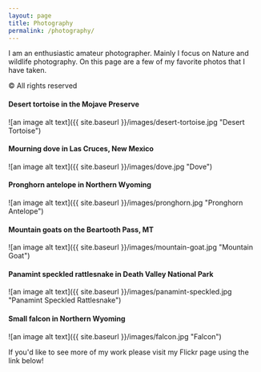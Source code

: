 ```yaml
---
layout: page
title: Photography
permalink: /photography/
---
```

I am an enthusiastic amateur photographer. Mainly I focus on Nature and wildlife photography.
On this page are a few of my favorite photos that I have taken. 

&copy; All rights reserved


#### Desert tortoise in the Mojave Preserve
![an image alt text]({{ site.baseurl }}/images/desert-tortoise.jpg "Desert Tortoise")

#### Mourning dove in Las Cruces, New Mexico
![an image alt text]({{ site.baseurl }}/images/dove.jpg "Dove")

#### Pronghorn antelope in Northern Wyoming
![an image alt text]({{ site.baseurl }}/images/pronghorn.jpg "Pronghorn Antelope")

#### Mountain goats on the Beartooth Pass, MT
![an image alt text]({{ site.baseurl }}/images/mountain-goat.jpg "Mountain Goat")

#### Panamint speckled rattlesnake in Death Valley National Park
![an image alt text]({{ site.baseurl }}/images/panamint-speckled.jpg "Panamint Speckled Rattlesnake")

#### Small falcon in Northern Wyoming
![an image alt text]({{ site.baseurl }}/images/falcon.jpg "Falcon")

If you'd like to see more of my work please visit my Flickr page using the link below!


